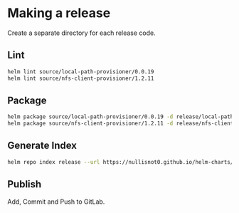 # Making a release
Create a separate directory for each release code.

## Lint
```bash
helm lint source/local-path-provisioner/0.0.19
helm lint source/nfs-client-provisioner/1.2.11
```

## Package
```bash
helm package source/local-path-provisioner/0.0.19 -d release/local-path-provisioner
helm package source/nfs-client-provisioner/1.2.11 -d release/nfs-client-provisioner
```

## Generate Index
```bash
helm repo index release --url https://nullisnot0.github.io/helm-charts/release
```

## Publish
Add, Commit and Push to GitLab.
